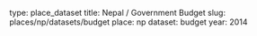 type: place_dataset
title: Nepal / Government Budget
slug: places/np/datasets/budget
place: np
dataset: budget
year: 2014
